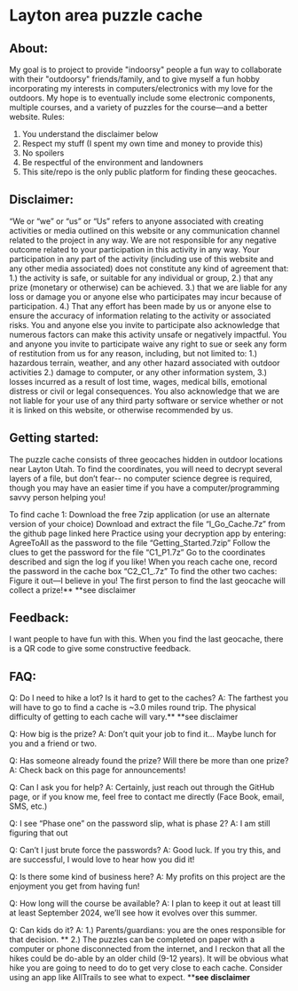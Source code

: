 # Layton area puzzle cache


## About:
My goal is to project to provide "indoorsy" people a fun way to collaborate with their "outdoorsy" friends/family, and to give myself a fun hobby incorporating my interests in computers/electronics with my love for the outdoors. My hope is to eventually include some electronic components, multiple courses, and a variety of puzzles for the course—and a better website.
Rules:
1.	You understand the disclaimer below
2.	Respect my stuff (I spent my own time and money to provide this)
3.	No spoilers
4.	Be respectful of the environment and landowners
5.	This site/repo is the only public platform for finding these geocaches.

## Disclaimer:
 “We or “we” or “us” or “Us” refers to anyone associated with creating activities or media outlined on this website or any communication channel related to the project in any way. We are not responsible for any negative outcome related to your participation in this activity in any way. Your participation in any part of the activity (including use of this website and any other media associated) does not constitute any kind of agreement that: 1.) the activity is safe, or suitable for any individual or group, 2.) that any prize (monetary or otherwise) can be achieved. 3.) that we are liable for any loss or damage you or anyone else who participates may incur because of participation. 4.) That any effort has been made by us or anyone else to ensure the accuracy of information relating to the activity or associated risks. 
You and anyone else you invite to participate also acknowledge that numerous factors can make this activity unsafe or negatively impactful. You and anyone you invite to participate waive any right to sue or seek any form of restitution from us for any reason, including, but not limited to: 1.) hazardous terrain, weather, and any other hazard associated with outdoor activities 2.) damage to computer, or any other  information system, 3.) losses incurred as a result of lost time, wages, medical bills,  emotional distress or civil or legal consequences. 
You also acknowledge that we are not liable for your use of any third party software or service whether or not it is linked on this website, or otherwise recommended by us.

## Getting started:
The puzzle cache consists of three geocaches hidden in outdoor locations near Layton Utah. To find the coordinates, you will need to decrypt several layers of a file, but don’t fear-- no computer science degree is required, though you may have an easier time if you have a computer/programming savvy person helping you! 

To find cache 1:
Download the free 7zip application (or use an alternate version of your choice)
Download and extract the file “I_Go_Cache.7z” from the github page linked here
Practice using your decryption app by entering: AgreeToAll as the password to the file 
“Getting_Started.7zip”
Follow the clues to get the password for the file “C1_P1.7z”
Go to the coordinates described and sign the log if you like!
When you reach cache one, record the password in the cache box “C2_C1_.7z”
To find the other two caches:
Figure it out—I believe in you!
The first person to find the last geocache will collect a prize!**
**see disclaimer

## Feedback:
I want people to have fun with this. When you find the last geocache, there is a QR code to give some constructive feedback.

## FAQ:
Q: Do I need to hike a lot? Is it hard to get to the caches?
A: The farthest you will have to go to find a cache is ~3.0 miles round trip. The physical difficulty of getting to each cache will vary.**
**see disclaimer

Q: How big is the prize?
A: Don’t quit your job to find it… Maybe lunch for you and a friend or two.

Q: Has someone already found the prize? Will there be more than one prize? 
A: Check back on this page for announcements!

Q: Can I ask you for help?
A: Certainly, just reach out through the GitHub page, or if you know me, feel free to contact me directly (Face Book, email, SMS, etc.) 

Q: I see “Phase one” on the password slip, what is phase 2?
A: I am still figuring that out

Q: Can’t I just brute force the passwords?
A: Good luck. If you try this, and are successful, I would love to hear how you did it!

Q: Is there some kind of business here?
A: My profits on this project are the enjoyment you get from having fun!

Q: How long will the course be available?
A: I plan to keep it out at least till at least September 2024, we’ll see how it evolves over this summer.

Q: Can kids do it?
A: 1.) Parents/guardians: you are the ones responsible for that decision. ** 2.) The puzzles can be completed on paper with a computer or phone disconnected from the internet, and I reckon that all the hikes could be do-able by an older child (9-12 years). It will be obvious what hike you are going to need to do to get very close to each cache. Consider using an app like AllTrails  to see what to expect. 
****see disclaimer**







